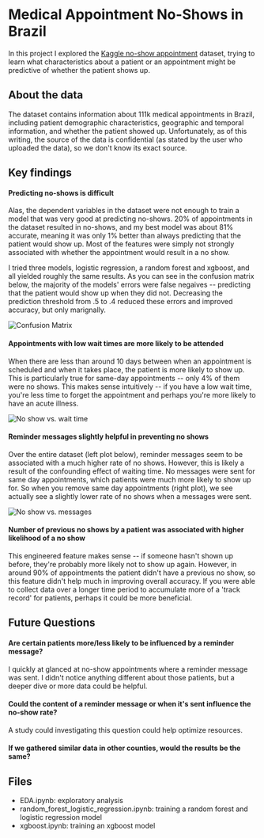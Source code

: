 # Medical Appointment No-Shows in Brazil

In this project I explored the [Kaggle no-show appointment](https://www.kaggle.com/joniarroba/noshowappointments/version/5) dataset, trying to learn what characteristics about a patient or an appointment might be predictive of whether the patient shows up.

## About the data

The dataset contains information about 111k medical appointments in Brazil, including patient demographic characteristics, geographic and temporal information, and whether the patient showed up. Unfortunately, as of this writing, the source of the data is confidential (as stated by the user who uploaded the data), so we don't know its exact source.


## Key findings

#### Predicting no-shows is difficult

Alas, the dependent variables in the dataset were not enough to train a model that was very good at predicting no-shows. 20% of appointments in the dataset resulted in no-shows, and my best model was about 81% accurate, meaning it was only 1% better than always predicting that the patient would show up. Most of the features were simply not strongly associated with whether the appointment would result in a no show.

I tried three models, logistic regression, a random forest and xgboost, and all yielded roughly the same results. As you can see in the confusion matrix below, the majority of the models' errors were false negaives -- predicting that the patient would show up when they did not. Decreasing the prediction threshold from .5 to .4 reduced these errors and improved accuracy, but only marignally.

![Confusion Matrix](https://raw.githubusercontent.com/ryankresse/medical_no_shows/master/confusion_matrix.png)

#### Appointments with low wait times are more likely to be attended

When there are less than around 10 days between when an appointment is scheduled and when it takes place, the patient is more likely to show up. This is particularly true for same-day appointments -- only 4% of them were no shows. This makes sense intuitively -- if you have a low wait time, you're less time to forget the appointment and perhaps you're more likely to have an acute illness.

![No show vs. wait time](https://raw.githubusercontent.com/ryankresse/medical_no_shows/master/rate_vs_weight.png)


#### Reminder messages slightly helpful in preventing no shows

Over the entire dataset (left plot below), reminder messages seem to be associated with a much higher rate of no shows. However, this is likely a result of the confounding effect of waiting time. No messages were sent for same day appointments, which patients were much more likely to show up for. So when you remove same day appointments (right plot), we see actually see a slightly lower rate of no shows when a messages were sent.

![No show vs. messages](https://raw.githubusercontent.com/ryankresse/projectname/medical_no_shows/rate_vs_message.png)

#### Number of previous no shows by a patient was associated with higher likelihood of a no show
This engineered feature makes sense -- if someone hasn't shown up before, they're probably more likely not to show up again. However, in around 90% of appointments the patient didn't have a previous no show, so this feature didn't help much in improving overall accuracy. If you were able to collect data over a longer time period to accumulate more of a 'track record' for patients, perhaps it could be more beneficial.


## Future Questions

#### Are  certain patients more/less likely to be influenced by a reminder message?
I quickly at glanced at no-show appointments where a reminder message was sent. I didn't notice anything different about those patients, but a deeper dive or more data could be helpful.

####  Could the content of a reminder message or when it's sent influence the no-show rate?
A study could investigating this question could help optimize resources.

#### If we gathered similar data in other counties, would the results be the same?


## Files
- EDA.ipynb: exploratory analysis
- random_forest_logistic_regression.ipynb: training a random forest and logistic regression model
- xgboost.ipynb: training an xgboost model








